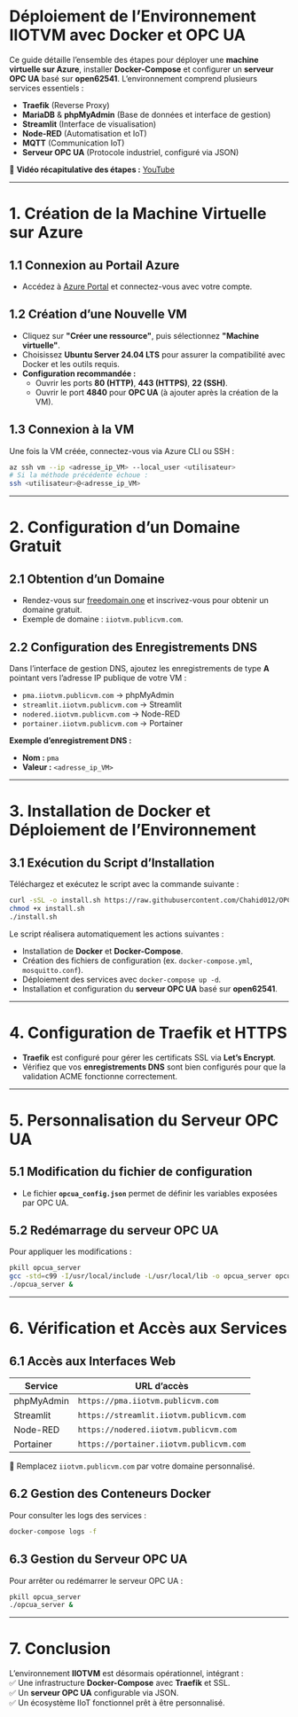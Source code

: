 # Déploiement de l’Environnement IIOTVM avec Docker et OPC UA  

Ce guide détaille l’ensemble des étapes pour déployer une **machine virtuelle sur Azure**, installer **Docker-Compose** et configurer un **serveur OPC UA** basé sur **open62541**. L’environnement comprend plusieurs services essentiels :  

- **Traefik** (Reverse Proxy)  
- **MariaDB** & **phpMyAdmin** (Base de données et interface de gestion)  
- **Streamlit** (Interface de visualisation)  
- **Node-RED** (Automatisation et IoT)  
- **MQTT** (Communication IoT)  
- **Serveur OPC UA** (Protocole industriel, configuré via JSON)  

🎥 **Vidéo récapitulative des étapes :** [YouTube](https://youtu.be/HKy8vaBAl9k)  

---

# 1. Création de la Machine Virtuelle sur Azure  

## 1.1 Connexion au Portail Azure  
- Accédez à [Azure Portal](https://azure.microsoft.com/fr-fr/free/students) et connectez-vous avec votre compte.  

## 1.2 Création d’une Nouvelle VM  
- Cliquez sur **"Créer une ressource"**, puis sélectionnez **"Machine virtuelle"**.  
- Choisissez **Ubuntu Server 24.04 LTS** pour assurer la compatibilité avec Docker et les outils requis.  
- **Configuration recommandée :**  
  - Ouvrir les ports **80 (HTTP)**, **443 (HTTPS)**, **22 (SSH)**.  
  - Ouvrir le port **4840** pour **OPC UA** (à ajouter après la création de la VM).  

## 1.3 Connexion à la VM  
Une fois la VM créée, connectez-vous via Azure CLI ou SSH :  

```bash
az ssh vm --ip <adresse_ip_VM> --local_user <utilisateur>
# Si la méthode précédente échoue :
ssh <utilisateur>@<adresse_ip_VM>
```

---

# 2. Configuration d’un Domaine Gratuit  

## 2.1 Obtention d’un Domaine  
- Rendez-vous sur [freedomain.one](https://freedomain.one) et inscrivez-vous pour obtenir un domaine gratuit.  
- Exemple de domaine : `iiotvm.publicvm.com`.  

## 2.2 Configuration des Enregistrements DNS  
Dans l’interface de gestion DNS, ajoutez les enregistrements de type **A** pointant vers l’adresse IP publique de votre VM :  
- `pma.iiotvm.publicvm.com` → phpMyAdmin  
- `streamlit.iiotvm.publicvm.com` → Streamlit  
- `nodered.iiotvm.publicvm.com` → Node-RED  
- `portainer.iiotvm.publicvm.com` → Portainer  

**Exemple d’enregistrement DNS :**  
- **Nom :** `pma`  
- **Valeur :** `<adresse_ip_VM>`  

---

# 3. Installation de Docker et Déploiement de l’Environnement  

## 3.1 Exécution du Script d’Installation  
Téléchargez et exécutez le script avec la commande suivante :  

```bash
curl -sSL -o install.sh https://raw.githubusercontent.com/Chahid012/OPC-UA-Server-Azure/main/install.sh
chmod +x install.sh
./install.sh
```

Le script réalisera automatiquement les actions suivantes :  
- Installation de **Docker** et **Docker-Compose**.  
- Création des fichiers de configuration (ex. `docker-compose.yml`, `mosquitto.conf`).  
- Déploiement des services avec `docker-compose up -d`.  
- Installation et configuration du **serveur OPC UA** basé sur **open62541**.  

---

# 4. Configuration de Traefik et HTTPS  

- **Traefik** est configuré pour gérer les certificats SSL via **Let’s Encrypt**.  
- Vérifiez que vos **enregistrements DNS** sont bien configurés pour que la validation ACME fonctionne correctement.  

---

# 5. Personnalisation du Serveur OPC UA  

## 5.1 Modification du fichier de configuration  
- Le fichier **`opcua_config.json`** permet de définir les variables exposées par OPC UA.  

## 5.2 Redémarrage du serveur OPC UA  
Pour appliquer les modifications :  

```bash
pkill opcua_server
gcc -std=c99 -I/usr/local/include -L/usr/local/lib -o opcua_server opcua_server.c -lopen62541 -lcjson
./opcua_server &
```

---

# 6. Vérification et Accès aux Services  

## 6.1 Accès aux Interfaces Web  

| Service      | URL d’accès |
|-------------|------------|
| phpMyAdmin  | `https://pma.iiotvm.publicvm.com` |
| Streamlit   | `https://streamlit.iiotvm.publicvm.com` |
| Node-RED    | `https://nodered.iiotvm.publicvm.com` |
| Portainer   | `https://portainer.iiotvm.publicvm.com` |

📌 Remplacez `iiotvm.publicvm.com` par votre domaine personnalisé.  

## 6.2 Gestion des Conteneurs Docker  

Pour consulter les logs des services :  

```bash
docker-compose logs -f
```

## 6.3 Gestion du Serveur OPC UA  

Pour arrêter ou redémarrer le serveur OPC UA :  

```bash
pkill opcua_server
./opcua_server &
```

---

# 7. Conclusion  

L’environnement **IIOTVM** est désormais opérationnel, intégrant :  
✅ Une infrastructure **Docker-Compose** avec **Traefik** et SSL.  
✅ Un **serveur OPC UA** configurable via JSON.  
✅ Un écosystème IIoT fonctionnel prêt à être personnalisé.
